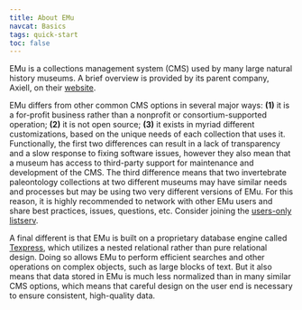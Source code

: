 ```yaml
---
title: About EMu
navcat: Basics
tags: quick-start
toc: false
---
```

EMu is a collections management system (CMS) used by many large natural history museums. A brief overview is provided by its parent company, Axiell, on their [website](https://emu.axiell.com).

EMu differs from other common CMS options in several major ways: **(1)** it is a for-profit business rather than a nonprofit or consortium-supported operation; **(2)** it is not open source; **(3)** it exists in myriad different customizations, based on the unique needs of each collection that uses it. Functionally, the first two differences can result in a lack of transparency and a slow response to fixing software issues, however they also mean that a museum has access to third-party support for maintenance and development of the CMS. The third difference means that two invertebrate paleontology collections at two different museums may have similar needs and processes but may be using two very different versions of EMu. For this reason, it is highly recommended to network with other EMu users and share best practices, issues, questions, etc. Consider joining the [users-only listserv](https://groups.google.com/forum/#!forum/emu-user-community).

A final different is that EMu is built on a proprietary database engine called [Texpress](https://emu.axiell.com/support/documentation/the-database-engine/about-emu-s-database-engine/423-engine), which utilizes a nested relational rather than pure relational design. Doing so allows EMu to perform efficient searches and other operations on complex objects, such as large blocks of text. But it also means that data stored in EMu is much less normalized than in many similar CMS options, which means that careful design on the user end is necessary to ensure consistent, high-quality data.
